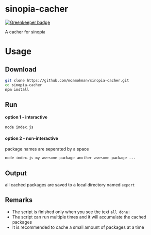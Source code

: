 # sinopia-cacher

[![Greenkeeper badge](https://badges.greenkeeper.io/noamokman/sinopia-cacher.svg)](https://greenkeeper.io/)

A cacher for sinopia

# Usage
## Download
```sh
git clone https://github.com/noamokman/sinopia-cacher.git
cd sinopia-cacher
npm install
```
## Run
#### option 1 - interactive
```sh
node index.js
```
#### option 2 - non-interactive
package names are seperated by a space
```sh
node index.js my-awesome-package another-awesome-package ...
```
## Output
all cached packages are saved to a local directory named `export`

## Remarks
* The script is finished only when you see the text `all done!`
* The script can run multiple times and it will accumulate the cached packages
* It is recommended to cache a small amount of packages at a time
